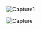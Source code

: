 
![Capture1](https://user-images.githubusercontent.com/117313370/210274905-87254024-8ad8-4228-9554-5d886fe546fa.PNG)



![Capture](https://user-images.githubusercontent.com/117313370/210274907-f5e12123-80dd-4e3f-bfdc-1c8702230729.PNG)
